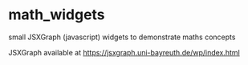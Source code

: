 # math_widgets
small JSXGraph (javascript) widgets to demonstrate maths concepts

JSXGraph available at https://jsxgraph.uni-bayreuth.de/wp/index.html
